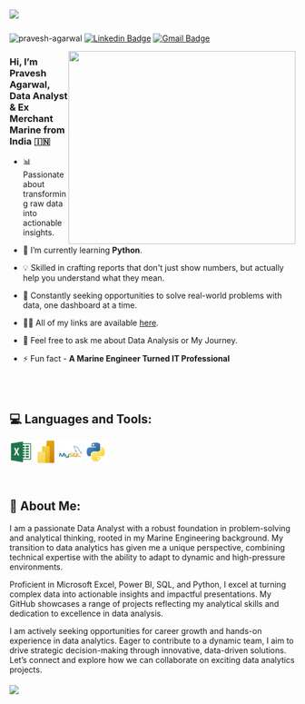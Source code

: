 <h1>
    <img src="https://readme-typing-svg.herokuapp.com/?font=Righteous&size=35&width=500&height=80&duration=5000&lines=नमस्ते+(Namaste)+🙏🏽;+I'm+Pravesh+Agarwal+👋🏽;Nice+to+meet+you!+🤝🏽" />
</h1>

<img src="https://komarev.com/ghpvc/?username=pravesh-agarwal&label=Profile%20views&color=0e75b6&style=flat" alt="pravesh-agarwal" /> [![Linkedin Badge](https://img.shields.io/badge/-Pravesh_Agarwal-blue?style=flat-square&logo=Linkedin&logoColor=white&link=https://www.linkedin.com/in/pravesh-agarwal27/)](https://www.linkedin.com/in/pravesh-agarwal27/) 
[![Gmail Badge](https://img.shields.io/badge/-praveshagarwal80@gmail.com-c14438?style=flat-square&logo=Gmail&logoColor=white&link=mailto:praveshagarwal80@gmail.com)](mailto:praveshagarwal80@gmail.com)


<img align="right" src="https://github.com/Pravesh-Agarwal/Pravesh-Agarwal/blob/main/assets/data-science-giphy.gif" width="400" height="340">

<h3>
Hi, I’m Pravesh Agarwal, Data Analyst & Ex Merchant Marine from India 🇮🇳
</h3>

- 📊 Passionate about transforming raw data into actionable insights.

- 🌱 I’m currently learning **Python**.

- 💡 Skilled in crafting reports that don't just show numbers, but actually help you understand what they mean.

- 🚀 Constantly seeking opportunities to solve real-world problems with data, one dashboard at a time.

- 👨‍💻 All of my links are available [here](https://pravesh_agarwal.bio.link).

- 💬 Feel free to ask me about Data Analysis or My Journey.

- ⚡ Fun fact - **A Marine Engineer Turned IT Professional**

<br>
<br>

## 💻 Languages and Tools:

<p>
    <a>
        <img src="https://github.com/Pravesh-Agarwal/Pravesh-Agarwal/blob/main/assets/exel.png" alt="excel" width="40" height="40"/>
    </a>  
    <a>
        <img src="https://github.com/Pravesh-Agarwal/Pravesh-Agarwal/blob/main/assets/power%20bi.png" alt="PowerBI" width="40" height="40"/>
    </a> 
    <a>
        <img src="https://github.com/Pravesh-Agarwal/Pravesh-Agarwal/blob/main/assets/mysql-original-wordmark.svg" alt="mysql" width="40" height="40"/>
    </a>
    <a>
        <img src="https://github.com/Pravesh-Agarwal/Pravesh-Agarwal/blob/main/assets/python-original.svg" alt="python" width="40" height="40"/>
    </a>  
</p>

<br>

## 👦 About Me:
I am a passionate Data Analyst with a robust foundation in problem-solving and analytical thinking, rooted in my Marine Engineering background. My transition to data analytics has given me a unique perspective, combining technical expertise with the ability to adapt to dynamic and high-pressure environments.

Proficient in Microsoft Excel, Power BI, SQL, and Python, I excel at turning complex data into actionable insights and impactful presentations. My GitHub showcases a range of projects reflecting my analytical skills and dedication to excellence in data analysis.

I am actively seeking opportunities for career growth and hands-on experience in data analytics. Eager to contribute to a dynamic team, I aim to drive strategic decision-making through innovative, data-driven solutions. Let’s connect and explore how we can collaborate on exciting data analytics projects.

<h5>
    <img src="https://readme-typing-svg.herokuapp.com/?font=Righteous&size=25&v=true&height=70&duration=5500&lines=Thanks+For+Visiting!+✌🏽;+Hit+me+up+on+Linkedin!+📧;+I'm+always+down+to+collab+🤝🏽;" />
</h5>
